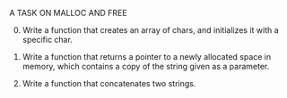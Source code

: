 A TASK ON MALLOC AND FREE

0. Write a function that creates an array of chars, and initializes it with a specific char.

1. Write a function that returns a pointer to a newly allocated space in memory, which contains a copy of the string given as a parameter.

2. Write a function that concatenates two strings.
